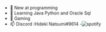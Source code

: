 - 👀 New at programming  
- 🌱 Learning Java Python and Oracle Sql
- 💞️ Gaming
- 📫 Discord :Hideki Natsumi#9614
-![spotify](https://user-images.githubusercontent.com/96385473/152265298-70515c6d-0976-4581-9a59-65b15f6e5b8a.png)
